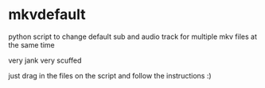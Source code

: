 # mkvdefault

python script to change default sub and audio track for multiple mkv files at the same time

very jank very scuffed 

just drag in the files on the script and follow the instructions :)
